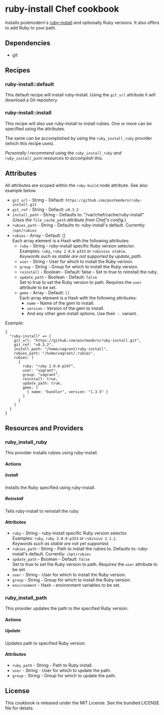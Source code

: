 # ruby-install Chef cookbook

Installs postmodern's [ruby-install](https://github.com/postmodern/ruby-install)
and optionally Ruby versions.
It also offers to add Ruby to your path.

## Dependencies

- git

## Recipes

### ruby-install::default

This default recipe will install ruby-install.
Using the `git_url` attribute it will download a Git repository

### ruby-install::install

This recipe will also use ruby-install to install rubies.
One or more can be specified using the attributes.

The same can be accomplished by using the `ruby_install_ruby` provider
(which this recipe uses).

_Personally I recommend using the `ruby_install_ruby` and `ruby_install_path`
resources to accomplish this._

## Attributes

All attributes are scoped within the `ruby-build` node attribute.
See also example below.

- `git_url` - String - Default: `https://github.com/postmodern/ruby-install.git`
- `git_ref` - String - Default: `v0.3.2`
- `install_path` - String - Defaults to: "/var/chef/cache/ruby-install"  
  (_Uses the `file_cache_path` attribute from Chef's config._)
- `rubies_path` - String - Defaults to: ruby-install's default.
  Currently: `/opt/rubies`
- `rubies` - Array - Default: []  
  Each array element is a Hash with the following attributes:
  - `ruby` - String - ruby-install specific Ruby version selector.  
     Examples: `ruby`, `ruby 2.0.0-p353` or `rubinius stable`.  
     _Keywords such as stable are not supported by update_path._
  - `user` - String - User for which to install the Ruby version.
  - `group` - String - Group for which to install the Ruby version.
  - `reinstall` - Boolean - Default: false - Set to true to reinstall the ruby.
  - `update_path` - Boolean - Default: `false`  
    Set to true to set the Ruby version to path.
    Requires the `user` attribute to be set.
  - `gems` - Array - Default: `[]`  
    Each array element is a Hash with the following attributes:
    - `name` - Name of the gem to install.
    - `version` - Version of the gem to install.
    - And any other gem install options. Use their `--` variant.

Example:

```
{
  "ruby-install" => {
    git_url: "https://github.com/postmodern/ruby-install.git",
    git_ref: "v0.3.2",
    install_path: "/home/vagrant/ruby-install",
    rubies_path: "/home/vagrant/.rubies",
    rubies: [
      {
        ruby: "ruby 2.0.0-p247",
        user: "vagrant",
        group: "vagrant",
        reinstall: true,
        update_path: true,
        gems: [
          { name: "bundler", version: "1.3.5" }
        ]
      }
    ]
  }
}
```

## Resources and Providers

### ruby_install_ruby

This provider installs rubies using ruby-install.

#### Actions

##### Install

Installs the Ruby specified using ruby-install.

##### Reinstall

Tells ruby-install to reinstall the ruby.

#### Attributes

- `ruby` - String - ruby-install specific Ruby version selector.  
  Examples: `ruby`, `ruby 2.0.0-p353` or `rubinius 2.1.1`.  
  _Keywords such as stable are not yet supported._
- `rubies_path` - String - Path to install the rubies to.
  Defaults to: ruby-install's default. Currently: `/opt/rubies`
- `update_path` - Boolean - Default: `false`  
   Set to true to set the Ruby version to path.
   Requires the `user` attribute to be set.
- `user` - String - User for which to install the Ruby version.
- `group` - String - Group for which to install the Ruby version.
- `environment` - Hash - environment variables to be set.

### ruby_install_path

This provider updates the path to the specified Ruby version.

#### Actions

##### Update

Updates path to specified Ruby version.

#### Attributes

- `ruby_path` - String - Path to Ruby install.
- `user` - String - User for which to update the path.
- `group` - String - Group for which to update the path.

## License

This cookbook is released under the MIT License.
See the bundled LICENSE file for details.
